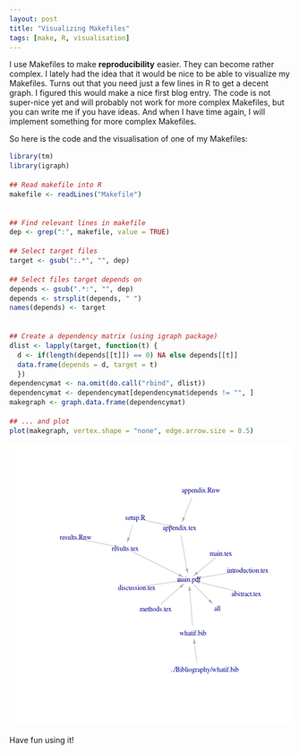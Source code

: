 ```yaml
---
layout: post
title: "Visualizing Makefiles"
tags: [make, R, visualisation]
---
```



I use Makefiles to make **reproducibility** easier. They can become rather complex.
I lately had the idea that it would be nice to be able to visualize my Makefiles.
Turns out that you need just a few lines in R to get a decent graph. I figured this
would make a nice first blog entry. The code is not super-nice yet and will probably
not work for more complex Makefiles, but you can write me if you have ideas. And 
when I have time again, I will implement something for more complex Makefiles.

So here is the code and the visualisation of one of my Makefiles:


```r
library(tm)
library(igraph)

## Read makefile into R
makefile <- readLines("Makefile")


## Find relevant lines in makefile
dep <- grep(":", makefile, value = TRUE)

## Select target files
target <- gsub(":.*", "", dep)

## Select files target depends on
depends <- gsub(".*:", "", dep)
depends <- strsplit(depends, " ")
names(depends) <- target


## Create a dependency matrix (using igraph package)
dlist <- lapply(target, function(t) {
  d <- if(length(depends[[t]]) == 0) NA else depends[[t]]
  data.frame(depends = d, target = t)
  })
dependencymat <- na.omit(do.call("rbind", dlist))
dependencymat <- dependencymat[dependencymat$depends != "", ]                         
makegraph <- graph.data.frame(dependencymat)

## ... and plot
plot(makegraph, vertex.shape = "none", edge.arrow.size = 0.5)
```

![plot of chunk unnamed-chunk-1](/figure/source/2015-09-16-Visualizing-Makefiles/unnamed-chunk-1-1.png) 

Have fun using it!
